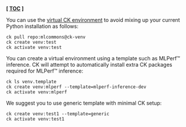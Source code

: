 **[ [TOC](../README.md) ]**

You can use the [virtual CK environment](https://github.com/octoml/venv) to avoid mixing up your current Python installation as follows:

```
ck pull repo:mlcommons@ck-venv
ck create venv:test
ck activate venv:test
```

You can create a virtual environment using a template such as MLPerf&trade; inference. 
CK will attempt to automatically install extra CK packages required for MLPerf&trade; inference:
```
ck ls venv.template
ck create venv:mlperf --template=mlperf-inference-dev
ck activate venv:mlperf
```

We suggest you to use generic template with minimal CK setup:
```
ck create venv:test1 --template=generic
ck activate venv:test1
```
